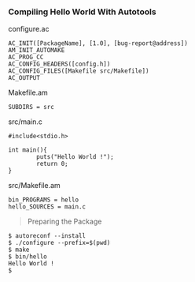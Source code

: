 
### Compiling Hello World With Autotools

configure.ac
```
AC_INIT([PackageName], [1.0], [bug-report@address])
AM_INIT_AUTOMAKE
AC_PROG_CC
AC_CONFIG_HEADERS([config.h])
AC_CONFIG_FILES([Makefile src/Makefile])
AC_OUTPUT
```
Makefile.am
```
SUBDIRS = src
```
src/main.c
```
#include<stdio.h>

int main(){
        puts("Hello World !");
        return 0;
}
```
src/Makefile.am
```
bin_PROGRAMS = hello
hello_SOURCES = main.c
```
> Preparing the Package

```
$ autoreconf --install
$ ./configure --prefix=$(pwd)
$ make
$ bin/hello
Hello World !
$
```
